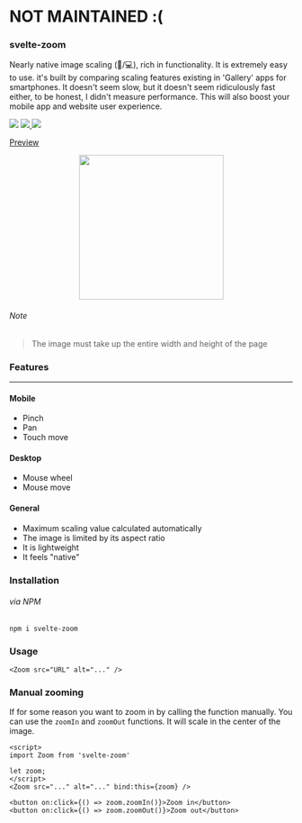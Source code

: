 # NOT MAINTAINED :(

### svelte-zoom

Nearly native image scaling (:iphone:/:computer:), rich in functionality. It is extremely easy to use. it's built by comparing scaling features existing in 'Gallery' apps for smartphones. It doesn't seem slow, but it doesn't seem ridiculously fast either, to be honest, I didn't measure performance. This will also boost your mobile app and website user experience.

<p>
  <a href="https://www.npmjs.com/package/svelte-zoom"><img  src="https://img.shields.io/npm/v/svelte-zoom?style=for-the-badge"/></a>

<a href="https://bundlephobia.com/result?p=svelte-zoom@latest">
  <img src="https://img.shields.io/bundlephobia/min/svelte-zoom?style=for-the-badge"/>
</a>
  
<a href="https://bundlephobia.com/result?p=svelte-zoom@latest">
  <img src="https://img.shields.io/bundlephobia/minzip/svelte-zoom?style=for-the-badge"/>
</a>

</p>

[Preview](https://svelte.dev/repl/1b2917a84eca46868fee174dd8a81218?version=3.24.1)

<p align="center">
  <img width="257" src="https://res.cloudinary.com/dxv8p5zck/image/upload/v1599324008/zoom-software.gif"/>
</p>

###### Note

> The image must take up the entire width and height of the page

### Features

---

#### Mobile

- Pinch
- Pan
- Touch move

#### Desktop

- Mouse wheel
- Mouse move

#### General

- Maximum scaling value calculated automatically
- The image is limited by its aspect ratio
- It is lightweight
- It feels "native"

### Installation

###### via NPM

```
npm i svelte-zoom
```

### Usage

```svelte
<Zoom src="URL" alt="..." />

```

### Manual zooming

If for some reason you want to zoom in by calling the function manually. You can use the `zoomIn` and `zoomOut` functions. It will scale in the center of the image.

```svelte
<script>
import Zoom from 'svelte-zoom'

let zoom;
</script>
<Zoom src="..." alt="..." bind:this={zoom} />

<button on:click={() => zoom.zoomIn()}>Zoom in</button>
<button on:click={() => zoom.zoomOut()}>Zoom out</button>
```
